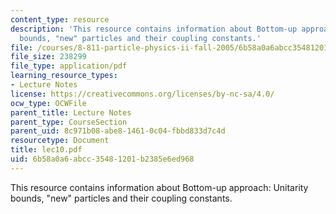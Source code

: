 ```yaml
---
content_type: resource
description: 'This resource contains information about Bottom-up approach: Unitarity
  bounds, "new" particles and their coupling constants.'
file: /courses/8-811-particle-physics-ii-fall-2005/6b58a0a6abcc35481201b2385e6ed968_lec10.pdf
file_size: 238299
file_type: application/pdf
learning_resource_types:
- Lecture Notes
license: https://creativecommons.org/licenses/by-nc-sa/4.0/
ocw_type: OCWFile
parent_title: Lecture Notes
parent_type: CourseSection
parent_uid: 8c971b08-abe8-1461-0c04-fbbd833d7c4d
resourcetype: Document
title: lec10.pdf
uid: 6b58a0a6-abcc-3548-1201-b2385e6ed968
---
```

This resource contains information about Bottom-up approach: Unitarity bounds, "new" particles and their coupling constants.